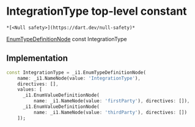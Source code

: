 


# IntegrationType top-level constant






    *[<Null safety>](https://dart.dev/null-safety)*


[EnumTypeDefinitionNode](https://pub.dev/documentation/gql/0.13.0/ast/EnumTypeDefinitionNode-class.html) const IntegrationType
  







## Implementation

```dart
const IntegrationType = _i1.EnumTypeDefinitionNode(
    name: _i1.NameNode(value: 'IntegrationType'),
    directives: [],
    values: [
      _i1.EnumValueDefinitionNode(
          name: _i1.NameNode(value: 'firstParty'), directives: []),
      _i1.EnumValueDefinitionNode(
          name: _i1.NameNode(value: 'thirdParty'), directives: [])
    ]);
```








